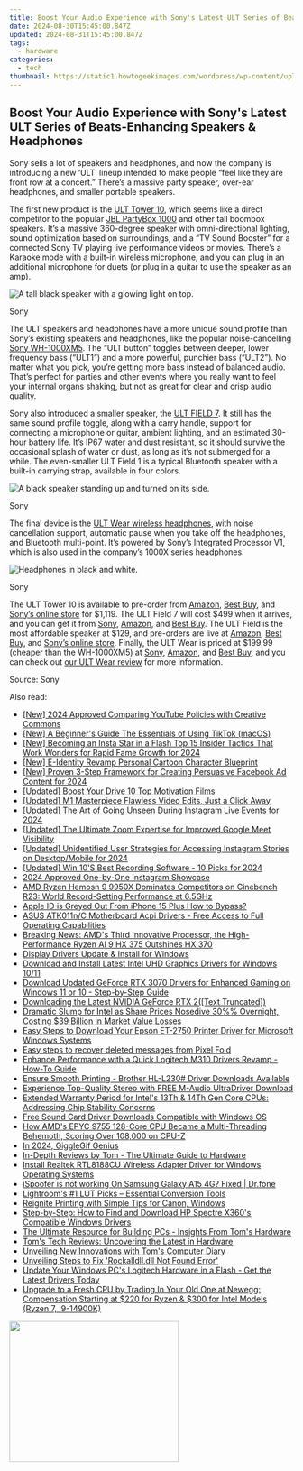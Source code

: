 ```yaml
---
title: Boost Your Audio Experience with Sony's Latest ULT Series of Beats-Enhancing Speakers & Headphones
date: 2024-08-30T15:45:00.847Z
updated: 2024-08-31T15:45:00.847Z
tags:
  - hardware
categories:
  - tech
thumbnail: https://static1.howtogeekimages.com/wordpress/wp-content/uploads/2024/04/sony.jpg
---
```


## Boost Your Audio Experience with Sony's Latest ULT Series of Beats-Enhancing Speakers & Headphones

Sony sells a lot of speakers and headphones, and now the company is introducing a new ‘ULT’ lineup intended to make people “feel like they are front row at a concert.” There’s a massive party speaker, over-ear headphones, and smaller portable speakers.

 The first new product is the [ULT Tower 10](https://www.amazon.com/dp/B0CXL5SZVQ?tag=hotoge-20&ascsubtag=UUhtgUeUpU2002676&asc%5Frefurl=https%3A%2F%2Fwww.howtogeek.com%2Fsony-new-ult-speakers-headphones-pump-up-the-bass%2F&asc%5Fcampaign=Short-Term), which seems like a direct competitor to the popular [JBL PartyBox 1000](https://www.anrdoezrs.net/links/3607085/type/dlg/sid/UUhtgUeUpU2002676/https://www.jbl.com/partybox.html) and other tall boombox speakers. It’s a massive 360-degree speaker with omni-directional lighting, sound optimization based on surroundings, and a “TV Sound Booster” for a connected Sony TV playing live performance videos or movies. There’s a Karaoke mode with a built-in wireless microphone, and you can plug in an additional microphone for duets (or plug in a guitar to use the speaker as an amp).

![A tall black speaker with a glowing light on top.](https://static1.howtogeekimages.com/wordpress/wp-content/uploads/2024/04/3f12bd66-6f50-4be0-93db-c48f7ec7c585.jpg) 

Sony

 The ULT speakers and headphones have a more unique sound profile than Sony’s existing speakers and headphones, like the popular noise-cancelling [Sony WH-1000XM5](https://facebook-video-files.techidaily.com/updated-in-2024-quora-poster-sizing-instructions/). The “ULT button” toggles between deeper, lower frequency bass (“ULT1”) and a more powerful, punchier bass (“ULT2”). No matter what you pick, you’re getting more bass instead of balanced audio. That’s perfect for parties and other events where you really want to feel your internal organs shaking, but not as great for clear and crisp audio quality.

 Sony also introduced a smaller speaker, the [ULT FIELD 7](https://www.amazon.com/dp/B0CXL5P51Q?tag=hotoge-20&ascsubtag=UUhtgUeUpU2002676&asc%5Frefurl=https%3A%2F%2Fwww.howtogeek.com%2Fsony-new-ult-speakers-headphones-pump-up-the-bass%2F&asc%5Fcampaign=Short-Term). It still has the same sound profile toggle, along with a carry handle, support for connecting a microphone or guitar, ambient lighting, and an estimated 30-hour battery life. It’s IP67 water and dust resistant, so it should survive the occasional splash of water or dust, as long as it’s not submerged for a while. The even-smaller ULT Field 1 is a typical Bluetooth speaker with a built-in carrying strap, available in four colors.

![A black speaker standing up and turned on its side.](https://static1.howtogeekimages.com/wordpress/wp-content/uploads/2024/04/9898ff11-427a-4bb1-be91-0463c6699365.jpg) 

Sony

 The final device is the [ULT Wear wireless headphones](https://www.amazon.com/dp/B0CWVX1GNX?tag=hotoge-20&ascsubtag=UUhtgUeUpU2002676&asc%5Frefurl=https%3A%2F%2Fwww.howtogeek.com%2Fsony-new-ult-speakers-headphones-pump-up-the-bass%2F&asc%5Fcampaign=Short-Term), with noise cancellation support, automatic pause when you take off the headphones, and Bluetooth multi-point. It’s powered by Sony’s Integrated Processor V1, which is also used in the company’s 1000X series headphones.

![Headphones in black and white.](https://static1.howtogeekimages.com/wordpress/wp-content/uploads/2024/04/image.jpeg) 

Sony

 The ULT Tower 10 is available to pre-order from [Amazon](https://electronics.sony.com/audio/speakers/all-speakers/p/srsult1000), [Best Buy](https://shop-links.co/link/?exclusive=1&publisher_slug=itechdaily19598&url=https%3A%2F%2Fwww.bestbuy.com%2Fsite%2Fpromo%2Fsony-ult), and [Sony’s online store](https://electronics.sony.com/audio/speakers/all-speakers/p/srsult1000) for $1,119\. The ULT Field 7 will cost $499 when it arrives, and you can get it from [Sony](https://electronics.sony.com/audio/speakers/all-speakers/p/srsult70), [Amazon](https://www.amazon.com/dp/B0CXL5P51Q?tag=hotoge-20&ascsubtag=UUhtgUeUpU2002676&asc%5Frefurl=https%3A%2F%2Fwww.howtogeek.com%2Fsony-new-ult-speakers-headphones-pump-up-the-bass%2F&asc%5Fcampaign=Short-Term), and [Best Buy](https://shop-links.co/link/?exclusive=1&publisher_slug=itechdaily19598&url=https%3A%2F%2Fwww.bestbuy.com%2Fsite%2Fpromo%2Fsony-ult). The ULT Field is the most affordable speaker at $129, and pre-orders are live at [Amazon](https://www.amazon.com/dp/B0CXL4FQBK?tag=hotoge-20&ascsubtag=UUhtgUeUpU2002676&asc%5Frefurl=https%3A%2F%2Fwww.howtogeek.com%2Fsony-new-ult-speakers-headphones-pump-up-the-bass%2F&asc%5Fcampaign=Short-Term), [Best Buy](https://shop-links.co/link/?exclusive=1&publisher_slug=itechdaily19598&url=https%3A%2F%2Fwww.bestbuy.com%2Fsite%2Fpromo%2Fsony-ult), and [Sony’s online store](https://electronics.sony.com/audio/speakers/all-speakers/p/srsult10-b). Finally, the ULT Wear is priced at $199.99 (cheaper than the WH-1000XM5) at [Sony](https://electronics.sony.com/audio/headphones/headband/p/whult900n-b), [Amazon](https://www.amazon.com/dp/B0CWVX1GNX?tag=hotoge-20&ascsubtag=UUhtgUeUpU2002676&asc%5Frefurl=https%3A%2F%2Fwww.howtogeek.com%2Fsony-new-ult-speakers-headphones-pump-up-the-bass%2F&asc%5Fcampaign=Short-Term), and [Best Buy](https://shop-links.co/link/?exclusive=1&publisher_slug=itechdaily19598&url=https%3A%2F%2Fwww.bestbuy.com%2Fsite%2Fpromo%2Fsony-ult), and you can check out [our ULT Wear review](https://remote-screen-capture.techidaily.com/new-audiovisual-excellence-zooming-into-exceptional-podcast-recordings-for-2024/) for more information.

 Source: Sony

<ins class="adsbygoogle"
     style="display:block"
     data-ad-format="autorelaxed"
     data-ad-client="ca-pub-7571918770474297"
     data-ad-slot="1223367746"></ins>



<ins class="adsbygoogle"
     style="display:block"
     data-ad-client="ca-pub-7571918770474297"
     data-ad-slot="8358498916"
     data-ad-format="auto"
     data-full-width-responsive="true"></ins>

<span class="atpl-alsoreadstyle">Also read:</span>
<div><ul>
<li><a href="https://facebook-video-footage.techidaily.com/new-2024-approved-comparing-youtube-policies-with-creative-commons/"><u>[New] 2024 Approved  Comparing YouTube Policies with Creative Commons</u></a></li>
<li><a href="https://tiktok-video-files.techidaily.com/new-a-beginners-guide-the-essentials-of-using-tiktok-macos/"><u>[New] A Beginner's Guide  The Essentials of Using TikTok (macOS)</u></a></li>
<li><a href="https://instagram-video-files.techidaily.com/new-becoming-an-insta-star-in-a-flash-top-15-insider-tactics-that-work-wonders-for-rapid-fame-growth-for-2024/"><u>[New] Becoming an Insta Star in a Flash  Top 15 Insider Tactics That Work Wonders for Rapid Fame Growth for 2024</u></a></li>
<li><a href="https://facebook-clips.techidaily.com/new-e-identity-revamp-personal-cartoon-character-blueprint/"><u>[New] E-Identity Revamp  Personal Cartoon Character Blueprint</u></a></li>
<li><a href="https://facebook-video-recording.techidaily.com/new-proven-3-step-framework-for-creating-persuasive-facebook-ad-content-for-2024/"><u>[New] Proven 3-Step Framework for Creating Persuasive Facebook Ad Content for 2024</u></a></li>
<li><a href="https://extra-hints.techidaily.com/updated-boost-your-drive-10-top-motivation-films/"><u>[Updated] Boost Your Drive  10 Top Motivation Films</u></a></li>
<li><a href="https://extra-approaches.techidaily.com/updated-m1-masterpiece-flawless-video-edits-just-a-click-away/"><u>[Updated] M1 Masterpiece  Flawless Video Edits, Just a Click Away</u></a></li>
<li><a href="https://article-posts.techidaily.com/updated-the-art-of-going-unseen-during-instagram-live-events-for-2024/"><u>[Updated] The Art of Going Unseen During Instagram Live Events for 2024</u></a></li>
<li><a href="https://fox-glue.techidaily.com/updated-the-ultimate-zoom-expertise-for-improved-google-meet-visibility/"><u>[Updated] The Ultimate Zoom Expertise for Improved Google Meet Visibility</u></a></li>
<li><a href="https://instagram-video-recordings.techidaily.com/updated-unidentified-user-strategies-for-accessing-instagram-stories-on-desktopmobile-for-2024/"><u>[Updated] Unidentified User Strategies for Accessing Instagram Stories on Desktop/Mobile for 2024</u></a></li>
<li><a href="https://desktop-recording.techidaily.com/updated-win-10s-best-recording-software-10-picks-for-2024/"><u>[Updated] Win 10'S Best Recording Software - 10 Picks for 2024</u></a></li>
<li><a href="https://instagram-video-files.techidaily.com/2024-approved-one-by-one-instagram-showcase/"><u>2024 Approved  One-by-One Instagram Showcase</u></a></li>
<li><a href="https://hardware-help.techidaily.com/amd-ryzen-hemosn-9-9950x-dominates-competitors-on-cinebench-r23-world-record-setting-performance-at-65ghz/"><u>AMD Ryzen Hemosn 9 9950X Dominates Competitors on Cinebench R23: World Record-Setting Performance at 6.5GHz</u></a></li>
<li><a href="https://apple-account.techidaily.com/apple-id-is-greyed-out-from-iphone-15-plus-how-to-bypass-by-drfone-ios/"><u>Apple ID is Greyed Out From iPhone 15 Plus How to Bypass?</u></a></li>
<li><a href="https://hardware-help.techidaily.com/asus-atk011nc-motherboard-acpi-drivers-free-access-to-full-operating-capabilities/"><u>ASUS ATK011n/C Motherboard Acpi Drivers - Free Access to Full Operating Capabilities</u></a></li>
<li><a href="https://hardware-help.techidaily.com/breaking-news-amds-third-innovative-processor-the-high-performance-ryzen-ai-9-hx-375-outshines-hx-370/"><u>Breaking News: AMD's Third Innovative Processor, the High-Performance Ryzen AI 9 HX 375 Outshines HX 370</u></a></li>
<li><a href="https://hardware-help.techidaily.com/display-drivers-update-and-install-for-windows/"><u>Display Drivers Update & Install for Windows</u></a></li>
<li><a href="https://hardware-help.techidaily.com/download-and-install-latest-intel-uhd-graphics-drivers-for-windows-1011/"><u>Download and Install Latest Intel UHD Graphics Drivers for Windows 10/11</u></a></li>
<li><a href="https://hardware-help.techidaily.com/download-updated-geforce-rtx-3070-drivers-for-enhanced-gaming-on-windows-11-or-10-step-by-step-guide/"><u>Download Updated GeForce RTX 3070 Drivers for Enhanced Gaming on Windows 11 or 10 - Step-by-Step Guide</u></a></li>
<li><a href="https://hardware-help.techidaily.com/downloading-the-latest-nvidia-geforce-rtx-2text-truncated/"><u>Downloading the Latest NVIDIA GeForce RTX 2([Text Truncated])</u></a></li>
<li><a href="https://hardware-help.techidaily.com/dramatic-slump-for-intel-as-share-prices-nosedive-30-overnight-costing-39-billion-in-market-value-losses/"><u>Dramatic Slump for Intel as Share Prices Nosedive 30%% Overnight, Costing $39 Billion in Market Value Losses</u></a></li>
<li><a href="https://hardware-help.techidaily.com/easy-steps-to-download-your-epson-et-2750-printer-driver-for-microsoft-windows-systems/"><u>Easy Steps to Download Your Epson ET-2750 Printer Driver for Microsoft Windows Systems</u></a></li>
<li><a href="https://phone-solutions.techidaily.com/easy-steps-to-recover-deleted-messages-from-pixel-fold-by-fonelab-android-recover-messages/"><u>Easy steps to recover deleted messages from Pixel Fold</u></a></li>
<li><a href="https://hardware-help.techidaily.com/enhance-performance-with-a-quick-logitech-m310-drivers-revamp-how-to-guide/"><u>Enhance Performance with a Quick Logitech M310 Drivers Revamp - How-To Guide</u></a></li>
<li><a href="https://hardware-help.techidaily.com/ensure-smooth-printing-brother-hl-l230-driver-downloads-available/"><u>Ensure Smooth Printing - Brother HL-L230# Driver Downloads Available</u></a></li>
<li><a href="https://hardware-help.techidaily.com/1722975946035-experience-top-quality-stereo-with-free-m-audio-ultradriver-download/"><u>Experience Top-Quality Stereo with FREE M-Audio UltraDriver Download</u></a></li>
<li><a href="https://hardware-help.techidaily.com/extended-warranty-period-for-intels-13th-and-14th-gen-core-cpus-addressing-chip-stability-concerns/"><u>Extended Warranty Period for Intel's 13Th & 14Th Gen Core CPUs: Addressing Chip Stability Concerns</u></a></li>
<li><a href="https://hardware-help.techidaily.com/free-sound-card-driver-downloads-compatible-with-windows-os/"><u>Free Sound Card Driver Downloads Compatible with Windows OS</u></a></li>
<li><a href="https://hardware-help.techidaily.com/how-amds-epyc-9755-128-core-cpu-became-a-multi-threading-behemoth-scoring-over-108000-on-cpu-z/"><u>How AMD's EPYC 9755 128-Core CPU Became a Multi-Threading Behemoth, Scoring Over 108,000 on CPU-Z</u></a></li>
<li><a href="https://some-techniques.techidaily.com/in-2024-gigglegif-genius/"><u>In 2024, GiggleGif Genius</u></a></li>
<li><a href="https://hardware-help.techidaily.com/in-depth-reviews-by-tom-the-ultimate-guide-to-hardware/"><u>In-Depth Reviews by Tom - The Ultimate Guide to Hardware</u></a></li>
<li><a href="https://hardware-help.techidaily.com/install-realtek-rtl8188cu-wireless-adapter-driver-for-windows-operating-systems/"><u>Install Realtek RTL8188CU Wireless Adapter Driver for Windows Operating Systems</u></a></li>
<li><a href="https://fake-location.techidaily.com/ispoofer-is-not-working-on-samsung-galaxy-a15-4g-fixed-drfone-by-drfone-virtual-android/"><u>iSpoofer is not working On Samsung Galaxy A15 4G? Fixed | Dr.fone</u></a></li>
<li><a href="https://extra-tips.techidaily.com/lightrooms-1-lut-picks-essential-conversion-tools/"><u>Lightroom's #1 LUT Picks – Essential Conversion Tools</u></a></li>
<li><a href="https://printer-issues.techidaily.com/reignite-printing-with-simple-tips-for-canon-windows/"><u>Reignite Printing with Simple Tips for Canon, Windows</u></a></li>
<li><a href="https://hardware-help.techidaily.com/step-by-step-how-to-find-and-download-hp-spectre-x360s-compatible-windows-drivers/"><u>Step-by-Step: How to Find and Download HP Spectre X360's Compatible Windows Drivers</u></a></li>
<li><a href="https://hardware-help.techidaily.com/the-ultimate-resource-for-building-pcs-insights-from-toms-hardware/"><u>The Ultimate Resource for Building PCs - Insights From Tom's Hardware</u></a></li>
<li><a href="https://hardware-help.techidaily.com/toms-tech-reviews-uncovering-the-latest-in-hardware/"><u>Tom's Tech Reviews: Uncovering the Latest in Hardware</u></a></li>
<li><a href="https://hardware-help.techidaily.com/unveiling-new-innovations-with-toms-computer-diary/"><u>Unveiling New Innovations with Tom's Computer Diary</u></a></li>
<li><a href="https://windows11.techidaily.com/unveiling-steps-to-fix-rockalldlldll-not-found-error/"><u>Unveiling Steps to Fix 'Rockalldll.dll Not Found Error'</u></a></li>
<li><a href="https://hardware-help.techidaily.com/1722972016460-update-your-windows-pcs-logitech-hardware-in-a-flash-get-the-latest-drivers-today/"><u>Update Your Windows PC's Logitech Hardware in a Flash - Get the Latest Drivers Today</u></a></li>
<li><a href="https://hardware-help.techidaily.com/upgrade-to-a-fresh-cpu-by-trading-in-your-old-one-at-newegg-compensation-starting-at-220-for-ryzen-and-300-for-intel-models-ryzen-7-i9-14900k/"><u>Upgrade to a Fresh CPU by Trading In Your Old One at Newegg: Compensation Starting at $220 for Ryzen & $300 for Intel Models (Ryzen 7, I9-14900K)</u></a></li>
</ul></div>

<!-- affiliate ads begin -->
<a href="https://bluettius.sjv.io/c/5597632/2027209/17108" target="_top" id="2027209"><img src="//a.impactradius-go.com/display-ad/17108-2027209" border="0" alt="" width="300" height="250"/></a><img height="0" width="0" src="https://imp.pxf.io/i/5597632/2027209/17108" style="position:absolute;visibility:hidden;" border="0" />
<!-- affiliate ads end -->
